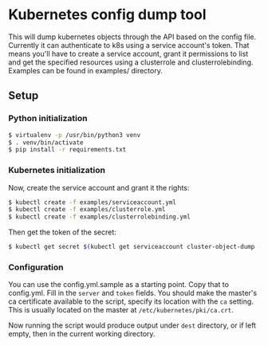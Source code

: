 # Kubernetes config dump tool

This will dump kubernetes objects through the API based on the config file.
Currently it can authenticate to k8s using a service account's token. That
means you'll have to create a service account, grant it permissions to list
and get the specified resources using a clusterrole and clusterrolebinding.
Examples can be found in examples/ directory.

## Setup

### Python initialization

```bash
$ virtualenv -p /usr/bin/python3 venv
$ . venv/bin/activate
$ pip install -r requirements.txt
```

### Kubernetes initialization

Now, create the service account and grant it the rights:

```bash
$ kubectl create -f examples/serviceaccount.yml
$ kubectl create -f examples/clusterrole.yml
$ kubectl create -f examples/clusterrolebinding.yml
```

Then get the token of the secret:

```bash
$ kubectl get secret $(kubectl get serviceaccount cluster-object-dump --template='{{ with index .secrets 0 }}{{ .name }}{{ end }}') --template='{{ .data.token }}' | base64 -d
```

### Configuration

You can use the config.yml.sample as a starting point. Copy that to config.yml. Fill in the `server` and `token` fields. You should make the master's ca certificate available to the
script, specify its location with the `ca` setting. This is usually located on the master at `/etc/kubernetes/pki/ca.crt`.

Now running the script would produce output under `dest` directory, or if left empty, then in the current working directory.

